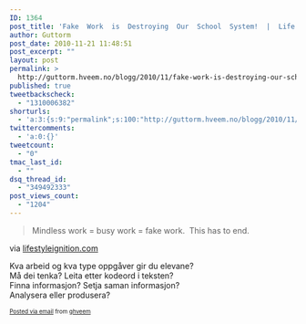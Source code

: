 ```yaml
---
ID: 1364
post_title: 'Fake  Work  is  Destroying  Our  School  System!  |  Life  Style  Ignition'
author: Guttorm
post_date: 2010-11-21 11:48:51
post_excerpt: ""
layout: post
permalink: >
  http://guttorm.hveem.no/blogg/2010/11/fake-work-is-destroying-our-school-system-life-style-ignition/
published: true
tweetbackscheck:
  - "1310006382"
shorturls:
  - 'a:3:{s:9:"permalink";s:100:"http://guttorm.hveem.no/blogg/2010/11/fake-work-is-destroying-our-school-system-life-style-ignition/";s:7:"tinyurl";s:26:"http://tinyurl.com/5u6rhaj";s:4:"isgd";s:19:"http://is.gd/OuLm34";}'
twittercomments:
  - 'a:0:{}'
tweetcount:
  - "0"
tmac_last_id:
  - ""
dsq_thread_id:
  - "349492333"
post_views_count:
  - "1204"
---
```

<div class='posterous_autopost'><div class="posterous_bookmarklet_entry"> <blockquote class="posterous_short_quote">Mindless work = busy work = fake work.&nbsp; This has to end.</blockquote>    <div class="posterous_quote_citation">via <a href="http://www.lifestyleignition.com/2010/11/fake-work-destroying-our-school-system/">lifestyleignition.com</a></div> <p>Kva arbeid og kva type oppgåver gir du elevane? <br />Må dei tenka? Leita etter kodeord i teksten? <br />Finna informasjon? Setja saman informasjon? <br />Analysera eller produsera?</p></div>      <p style="font-size: 10px;">  <a href="http://posterous.com">Posted via email</a>   from <a href="http://ghveem.posterous.com/fake-work-is-destroying-our-school-system-lif">ghveem</a>  </p>  </div>